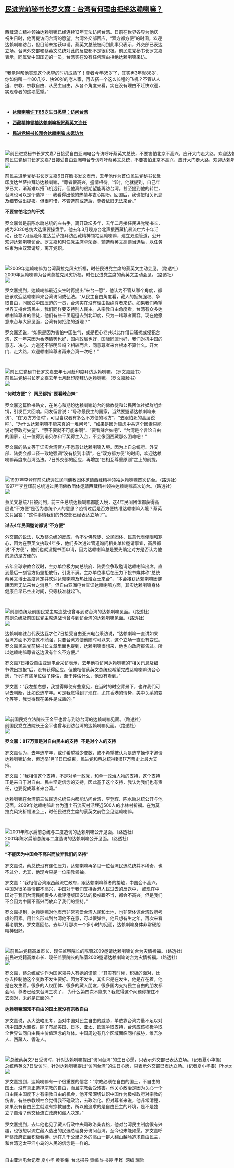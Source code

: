 <!--1594136700000-->
[民进党前秘书长罗文嘉：台湾有何理由拒绝达赖喇嘛？](https://www.rfa.org/mandarin/yataibaodao/gangtai/hx-07072020091309.html)
------

<p> </p><p>西藏流亡精神领袖达赖喇嘛已经连续12年无法访问台湾。日前在世界各界为他庆祝生日时，他再提访问台湾的愿望。台湾外交部回应，“双方都方便”的时间，欢迎达赖喇嘛访台，但目前未接获申请。蔡英文总统被问到此事只表示，外交部已表达立场。台湾外交部和蔡英文总统对此的反应都不是很积极。前民进党秘书长罗文嘉表示，同属受中国压迫的一员，台湾实在没有任何理由拒绝达赖喇嘛来访。</p><p><br/>“我觉得帮他实现这个愿望的时机成熟了！尊者今年85岁了，其实再3年就88岁，你如何叫一个80几岁、快90岁的老人家，再去搭一个这么长程的飞机？不管从人道、宗教、宗教自由、从民主自由，从各个角度来看，实在没有理由不赶快欢迎，实现尊者的这项愿望。”</p><p> </p><ul><li><b><a class="external-link" href="http://www.rfa.org/mandarin/yataibaodao/shaoshuminzu/hx-07052020120510.html">达赖喇嘛许下85岁生日愿望：访问台湾</a></b></li></ul><ul><li><b><a class="external-link" href="http://www.rfa.org/mandarin/yataibaodao/gangtai/hx-01132020111728.html">西藏精神领袖达赖喇嘛祝贺蔡英文连任</a></b></li></ul><ul><li><b><a class="external-link" href="http://www.rfa.org/mandarin/yataibaodao/gangtai/hx1-07262019131919.html">民进党秘书长拜会达赖喇嘛 未邀访台</a></b></li></ul><p> </p><p><div class="image-inline captioned" style="width:1280px;"><div style="width:1280px;"><img alt="前民进党秘书长罗文嘉7日接受自由亚洲电台专访呼吁蔡英文总统，不要害怕北京不高兴，应开大门走大路，欢迎达赖喇嘛时隔12年第四度访问台湾。（记者夏小华摄）" src="https://www.rfa.org/mandarin/yataibaodao/gangtai/hx-07072020091309.html/4e8c.jpg" title="前民进党秘书长罗文嘉7日接受自由亚洲电台专访呼吁蔡英文总统，不要害怕北京不高兴，应开大门走大路，欢迎达赖喇嘛时隔12年第四度访问台湾。（记者夏小华摄）"/></div><div class="image-caption"><span style="width:1280px;">前民进党秘书长罗文嘉7日接受自由亚洲电台专访呼吁蔡英文总统，不要害怕北京不高兴，应开大门走大路，欢迎达赖喇嘛时隔12年第四度访问台湾。（记者夏小华摄）</span><span class="copyright">Photo: RFA</span></div><div id="zoomattribute"><a class="single_image" href="/mandarin/yataibaodao/gangtai/hx-07072020091309.html/4e8c.jpg" title="前民进党秘书长罗文嘉7日接受自由亚洲电台专访呼吁蔡英文总统，不要害怕北京不高兴，应开大门走大路，欢迎达赖喇嘛时隔12年第四度访问台湾。（记者夏小华摄）"><img src="/rfa_resources/graphics/icon-zoom.png"/></a></div></div></p><p>前民主进步党秘书长罗文嘉6日在脸书发文表示，去年他作为首位民进党秘书长赴印度达兰萨拉拜访达赖喇嘛，“尊者很高兴，盛情相待。当时，他就提到，自己年岁已大，渐渐难以搭飞机远行，但他真的很期望能再访台湾。甚至提到他的转世，台湾也可以是个选择 --- 我看得出他的热情与衷心期盼。回国后，我也把相关讯息及细节做出提报。但很可惜，不管选前或选后，尊者依旧无法来台。”</p><p><b>不要害怕北京的干扰</b><br/><br/>罗文嘉曾是前陈水扁总统的左右手，离开政坛多年，去年二月接任民进党秘书长，成为2020总统大选重要操盘手。他去年3月现身台北声援西藏抗暴流亡六十年活动，还在7月远赴印度达兰萨拉拜访西藏精神领袖达赖喇嘛，建立双边管道，公开欢迎达赖喇嘛访台。罗文嘉和时任党主席卓荣泰，辅选蔡英文高票当选后，以任务结束为由双双请辞，离开党职。</p><p> </p><p><div class="image-inline captioned" style="width:1280px;"><div style="width:1280px;"><img alt="2009年达赖喇嘛为台湾莫拉克风灾祈福，时任民进党主席的蔡英文主动会见。（路透社）" src="https://www.rfa.org/mandarin/yataibaodao/gangtai/hx-07072020091309.html/4e00.jpg" title="2009年达赖喇嘛为台湾莫拉克风灾祈福，时任民进党主席的蔡英文主动会见。（路透社）"/></div><div class="image-caption"><span style="width:1280px;">2009年达赖喇嘛为台湾莫拉克风灾祈福，时任民进党主席的蔡英文主动会见。（路透社）</span><span class="copyright"> </span></div><div id="zoomattribute"><a class="single_image" href="/mandarin/yataibaodao/gangtai/hx-07072020091309.html/4e00.jpg" title="2009年达赖喇嘛为台湾莫拉克风灾祈福，时任民进党主席的蔡英文主动会见。（路透社）"><img src="/rfa_resources/graphics/icon-zoom.png"/></a></div></div></p><p>罗文嘉提到，达赖喇嘛最近庆生时再提出“来台一愿”，他认为不管从哪个角度，都应该欢迎达赖喇嘛来台湾访问或弘法。“从民主自由角度看，藏人的抵抗强权、争取自由，同属受中国压迫的一员，台湾实在没有理由拒绝尊者来访。如果我们希望世界支持台湾民主，我们同样要支持别人民主。从宗教自由角度看，台湾有众多达赖喇嘛尊者的信徒，他们有些千里迢迢去到北印度，只为一睹尊者面容。现在他愿意来台与大家见面，台湾有何拒绝的道理？”</p><p>罗文嘉还说，“如果是因为害怕中国生气，或是担心老共以此作借口骚扰或侵犯台湾，这一年来因为香港情势也好，国内政局也好，国际同盟也好，我们对抗中国的意志、决心、力道还不够明显吗？相较而言，同意尊者来台根本不算什么。开大门、走大路，欢迎赖喇嘛尊者再来台湾一次吧！”</p><p> </p><p><div class="image-inline captioned" style="width:1280px;"><div style="width:1280px;"><img alt="前民进党秘书长罗文嘉去年七月赴印度拜访达赖喇嘛。（罗文嘉脸书）" src="https://www.rfa.org/mandarin/yataibaodao/gangtai/hx-07072020091309.html/56db56db.jpg" title="前民进党秘书长罗文嘉去年七月赴印度拜访达赖喇嘛。（罗文嘉脸书）"/></div><div class="image-caption"><span style="width:1280px;">前民进党秘书长罗文嘉去年七月赴印度拜访达赖喇嘛。（罗文嘉脸书）</span><span class="copyright"> </span></div><div id="zoomattribute"><a class="single_image" href="/mandarin/yataibaodao/gangtai/hx-07072020091309.html/56db56db.jpg" title="前民进党秘书长罗文嘉去年七月赴印度拜访达赖喇嘛。（罗文嘉脸书）"><img src="/rfa_resources/graphics/icon-zoom.png"/></a></div></div></p><p><b>“何时方便”？  网民都指“要看辣台妹”</b><br/><br/>罗文嘉这篇脸书贴文，在关心和期盼达赖喇嘛访台的佛教徒和公民团体社媒群组炸锅，引发巨大回响。网友留言说：“号称最民主的国家，当然要邀请达赖喇嘛来访”、“在‘双方方便时’，可见当权者有多么不方便的地方”、“去跟怕死的高层说吧”、“为什么达赖喇嘛不能来真的一堆问号”、“如果是因为顾虑中共这个因素只能说对蔡政府失望”、“蔡不要就不可能来啊”、“要看辣台妹吧”、“台湾是个言论自由的国家，让一位得到诺贝尔和平奖得主入台，不会像回西藏那么困难吧！”</p><p>罗文嘉的贴文等于证实台湾官方不愿意让达赖喇嘛入境。因为上自总统府、外交部、陆委会都口径一致地强调“没有接到申请”，在“双方都方便”的时间，欢迎达赖喇嘛再度来台湾弘法。7日外交部的回应，再增加“在相互尊重原则”之上的前提。</p><p> </p><p><div class="image-inline captioned" style="width:1220px;"><div style="width:1220px;"><img alt="1997年李登辉前总统透过民间佛教团体邀请西藏精神领袖达赖喇嘛首次访台。（路透社）" src="https://www.rfa.org/mandarin/yataibaodao/gangtai/hx-07072020091309.html/516d.jpg" title="1997年李登辉前总统透过民间佛教团体邀请西藏精神领袖达赖喇嘛首次访台。（路透社）"/></div><div class="image-caption"><span style="width:1220px;">1997年李登辉前总统透过民间佛教团体邀请西藏精神领袖达赖喇嘛首次访台。（路透社）</span><span class="copyright"> </span></div><div id="zoomattribute"><a class="single_image" href="/mandarin/yataibaodao/gangtai/hx-07072020091309.html/516d.jpg" title="1997年李登辉前总统透过民间佛教团体邀请西藏精神领袖达赖喇嘛首次访台。（路透社）"><img src="/rfa_resources/graphics/icon-zoom.png"/></a></div></div></p><p>蔡英文总统7日被问到，前三任总统达赖喇嘛都能入境，这4年民间团体都获得高层说“不方便”是否为总统个人的意思？疫情过后是否方便核准达赖喇嘛入境？蔡英文只回答：“这件事情我们的外交部已经表达立场了”。</p><p><b>过去4年民间邀访都说“不方便” </b><br/><br/>外交部的说法，以及蔡总统的反应，令不少佛教徒、公民团体、民意代表傻眼和寒心，因为在蔡英文执政4年多，他们多次透过管道询问相关单位邀请事宜，高层都说“不方便”，他们也就没提书面申请，因为达赖喇嘛总是要先确定对方是否认为他的造访是方便的。</p><p>去年全球宗教会议时，主办单位极力向总统府、陆委会争取邀请达赖喇嘛出席，直到最后一刻官方仍坚拒放行，引发不满。主办单位事后在压力下投书媒体称“总统蔡英文博士高度肯定并欢迎达赖喇嘛及热比娅女士来台”，“本会接获达赖喇嘛因健康因素无法来台之消息”。但自由亚洲电台查证达赖喇嘛方面，其实达赖喇嘛身体健康且早已空出时间，只等核准就起飞。</p><p> </p><p><div class="image-inline captioned" style="width:1242px;"><div style="width:1242px;"><img alt="前副总统及前国民党主席连战也曾与到访台湾的达赖喇嘛见面。（路透社）" src="https://www.rfa.org/mandarin/yataibaodao/gangtai/hx-07072020091309.html/4e03.jpg" title="前副总统及前国民党主席连战也曾与到访台湾的达赖喇嘛见面。（路透社）"/></div><div class="image-caption"><span style="width:1242px;">前副总统及前国民党主席连战也曾与到访台湾的达赖喇嘛见面。（路透社）</span><span class="copyright"> </span></div><div id="zoomattribute"><a class="single_image" href="/mandarin/yataibaodao/gangtai/hx-07072020091309.html/4e03.jpg" title="前副总统及前国民党主席连战也曾与到访台湾的达赖喇嘛见面。（路透社）"><img src="/rfa_resources/graphics/icon-zoom.png"/></a></div></div></p><p>达赖喇嘛驻台代表达瓦才仁7日接受自由亚洲电台采访说，“达赖喇嘛一直讲如果台湾方面不方便就不勉强，只要台湾方便他随时可以来，这个立场一直没有变过。罗文嘉民进党前秘书长文章里面也提到，达赖喇嘛很想来，他也向政府报告过。所以达赖喇嘛尊者这边没有什么不方便。”</p><p>罗文嘉7日接受自由亚洲电台采访表示，去年他将访问达赖喇嘛的“相关讯息及细节做出提报”后，没有获得回应。但他相信蔡英文总统也希望完成达赖喇嘛访台心愿，“也许有些单位做了评估，至于评估什么，他没有看到。”</p><p>罗文嘉：“我左想右想，我觉得即使有些意见，在当时的时空背景下，也许我们可以去判断，比如说选举年。可是我觉得到了现在，尤其香港的情势，美中关系的变化等等，我觉得现在条件是成熟的。”</p><p> </p><p><div class="image-inline captioned" style="width:1280px;"><div style="width:1280px;"><img alt="前国民党立法院长王金平也曾与到访台湾的达赖喇嘛见面。（路透社）" src="https://www.rfa.org/mandarin/yataibaodao/gangtai/hx-07072020091309.html/516b.jpg" title="前国民党立法院长王金平也曾与到访台湾的达赖喇嘛见面。（路透社）"/></div><div class="image-caption"><span style="width:1280px;">前国民党立法院长王金平也曾与到访台湾的达赖喇嘛见面。（路透社）</span><span class="copyright"> </span></div><div id="zoomattribute"><a class="single_image" href="/mandarin/yataibaodao/gangtai/hx-07072020091309.html/516b.jpg" title="前国民党立法院长王金平也曾与到访台湾的达赖喇嘛见面。（路透社）"><img src="/rfa_resources/graphics/icon-zoom.png"/></a></div></div></p><p><b>罗文嘉：817万票是对自由民主的支持   不是对个人的支持</b><br/><br/>罗文嘉认为，去年选举年，或许希望减少变数，或不希望被认为是选举操作才邀请达赖喇嘛访台，但选举1月11日已结束，民进党和蔡总统得到817万票史上最大支持。</p><p>罗文嘉：“我相信这个支持，不是对单一政党，和单一政治人物的支持，这个支持正是来自于对自由、民主坚定信念的支持，因此基于这个支持，我认为我们也有责任，也要促成尊者来台湾。”</p><p>达赖喇嘛在台湾前三位民选总统任内都能访问台湾，李登辉、陈水扁总统公开与他见面。2009年达赖喇嘛赴台为遭土石流灭村活埋近500人的小林村祈福。在为莫拉克风灾祈福法会上，时任民进党主席的蔡英文前往会见达赖喇嘛。</p><p> </p><p><div class="image-inline captioned" style="width:1280px;"><div style="width:1280px;"><img alt="2001年陈水扁前总统与二度造访的达赖喇嘛公开见面。（路透社）" src="https://www.rfa.org/mandarin/yataibaodao/gangtai/hx-07072020091309.html/4e5d.jpg" title="2001年陈水扁前总统与二度造访的达赖喇嘛公开见面。（路透社）"/></div><div class="image-caption"><span style="width:1280px;">2001年陈水扁前总统与二度造访的达赖喇嘛公开见面。（路透社）</span><span class="copyright"> </span></div><div id="zoomattribute"><a class="single_image" href="/mandarin/yataibaodao/gangtai/hx-07072020091309.html/4e5d.jpg" title="2001年陈水扁前总统与二度造访的达赖喇嘛公开见面。（路透社）"><img src="/rfa_resources/graphics/icon-zoom.png"/></a></div></div></p><p><b>“不能因为中国会不高兴而放弃我们的坚持”</b><br/><br/>罗文嘉说，蔡总统没有连任压力，达赖喇嘛再多见一位台湾民选总统并不稀奇，也不过分，尤其，他现今只是一位宗教领袖。</p><p>罗文嘉：“我相信台湾跟西藏流亡政府，跟达赖喇嘛尊者的接触，中国会不高兴。中国对很多事情都不高兴，中国对于我们支持香港人民过去的反送中， 或现在中国对于我们台湾民间很多人批评港版国安法的极权跟不当，都会不高兴。但是我们不会因为中国不高兴而放弃了我们的坚持。”</p><p>罗文嘉提到，达赖喇嘛对他表示非常喜爱台湾人民和土地，也非常体谅台湾政府考虑的因素。用什么形式到台湾他不在意，可以很弹性，他只想有生之年，再次来看看老朋友。罗文嘉回忆，去年7月那次一个多小时的见面，达赖喇嘛身体非常硬朗精神很好。</p><p> </p><p><div class="image-inline captioned" style="width:1135px;"><div style="width:1135px;"><img alt="前民进党籍高雄市长、现任监察院长的陈菊2009邀请达赖喇嘛访台为灾情祈福。（路透社）" src="https://www.rfa.org/mandarin/yataibaodao/gangtai/hx-07072020091309.html/11.jpg" title="前民进党籍高雄市长、现任监察院长的陈菊2009邀请达赖喇嘛访台为灾情祈福。（路透社）"/></div><div class="image-caption"><span style="width:1135px;">前民进党籍高雄市长、现任监察院长的陈菊2009邀请达赖喇嘛访台为灾情祈福。（路透社）</span><span class="copyright"> </span></div><div id="zoomattribute"><a class="single_image" href="/mandarin/yataibaodao/gangtai/hx-07072020091309.html/11.jpg" title="前民进党籍高雄市长、现任监察院长的陈菊2009邀请达赖喇嘛访台为灾情祈福。（路透社）"><img src="/rfa_resources/graphics/icon-zoom.png"/></a></div></div></p><p>罗文嘉，蔡总统或许作为国家领导人有她的谨慎：“其实有时候，积极的面对，比你去控制他这个变数不发生要好。因为不发生，其实它是在发生，他是存在着，他是在发生着。很多的人权团体、很多的藏人朋友，很多国内支持民主自由的朋友都会问，尊者已经来台湾三次了， 为什么第四次不能来？我觉得这个问题你按住不去面对，未必是正面的。”</p><p><b>达赖喇嘛深知不自由的国土就没有宗教自由</b><br/><br/>罗文嘉说，从大战略思考，面对中国对民主自由的威胁，单依靠台湾力量不足以对抗中国庞大霸权，除了布局美国、日本、亚太、欧盟争取支持，台湾应该积极争取全世界认同自由民主价值理念的群体。中国周边有几个区域面临同样威胁，维吾尔人、西藏人、香港人。</p><p> </p><p><div class="image-inline captioned" style="width:1280px;"><div style="width:1280px;"><img alt="总统蔡英文7日受访时，针对达赖喇嘛提出“访问台湾”的生日心愿，只表示外交部已表达立场。（记者夏小华摄）" src="https://www.rfa.org/mandarin/yataibaodao/gangtai/hx-07072020091309.html/12.jpg" title="总统蔡英文7日受访时，针对达赖喇嘛提出“访问台湾”的生日心愿，只表示外交部已表达立场。（记者夏小华摄）"/></div><div class="image-caption"><span style="width:1280px;">总统蔡英文7日受访时，针对达赖喇嘛提出“访问台湾”的生日心愿，只表示外交部已表达立场。（记者夏小华摄）</span><span class="copyright">Photo: RFA</span></div><div id="zoomattribute"><a class="single_image" href="/mandarin/yataibaodao/gangtai/hx-07072020091309.html/12.jpg" title="总统蔡英文7日受访时，针对达赖喇嘛提出“访问台湾”的生日心愿，只表示外交部已表达立场。（记者夏小华摄）"><img src="/rfa_resources/graphics/icon-zoom.png"/></a></div></div></p><p>罗文嘉提到，达赖喇嘛有一个很重要的信念：“宗教必须在自由的国土，不自由的国土，没有真正选择宗教的自由，而且宗教会受残害。他关心政治是因为关心一个自由民主国度下才有宗教自由的机会，他非常深切认识中国作为极权政府对宗教的伤害。有些宗教领袖会觉得我不碰政治，去政治化。但对尊者来说，他非常清楚，如果没有自由民主就没有宗教自由，所以他追求的是自由民主的环境，是不是独立？自治？他交给流亡政府和藏人决定。”<br/><br/>罗文嘉提到，去年他也见了藏人行政中央司政洛桑森格，他对台湾民主制度很有兴趣，也很想以流亡藏人选出的民选总理身分访问台湾，至今也未能如愿。罗文嘉呼吁蔡政府正面积极看待。远在几千公里之外的高山一群人翻山越岭追求自由民主，和台湾这太平洋小岛的人民的信念是一样的。<br/><br/><br/>自由亚洲电台记者 夏小华 黄春梅  台北报导 责编 许书婷 申铧  网编 瑞哲</p>
